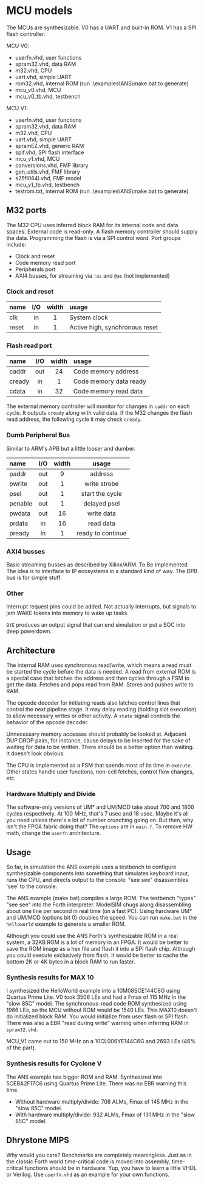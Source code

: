 # MCU models

The MCUs are synthesizable. V0 has a UART and built-in ROM. V1 has a SPI flash controller.

MCU V0:

- userfn.vhd, user functions
- spram32.vhd, data RAM
- m32.vhd, CPU
- uart.vhd, simple UART
- rom32.vhd, internal ROM (run .\examples\ANS\make.bat to generate)
- mcu_v0.vhd, MCU
- mcu_v0_tb.vhd, testbench

MCU V1:

- userfn.vhd, user functions
- spram32.vhd, data RAM
- m32.vhd, CPU
- uart.vhd, simple UART
- spramEZ.vhd, generic RAM
- spif.vhd, SPI flash interface
- mcu_v1.vhd, MCU
- conversions.vhd, FMF library
- gen_utils.vhd, FMF library
- s25fl064l.vhd, FMF model
- mcu_v1_tb.vhd, testbench
- testrom.txt, internal ROM (run .\examples\ANS\make.bat to generate)

## M32 ports

The M32 CPU uses inferred block RAM for its internal code and data spaces.
External code is read-only. A flash memory controller should supply the data.
Programming the flash is via a SPI control word. Port groups include:

- Clock and reset
- Code memory read port
- Peripherals port
- AXI4 busses, for streaming via `!as` and `@as` (not implemented)

### Clock and reset

| name    | I/O | width | usage                            |
|:--------|:---:|:-----:|:---------------------------------|
| clk     | in  | 1     | System clock                     |
| reset   | in  | 1     | Active high, synchronous reset   |

### Flash read port

| name    | I/O | width | usage                            |
|:--------|:---:|:-----:|:---------------------------------|
| caddr   | out | 24    | Code memory address              |
| cready  | in  | 1     | Code memory data ready           |
| cdata   | in  | 32    | Code memory read data            |

The external memory controller will monitor for changes in `caddr` on each cycle.
It outputs `cready` along with valid data.
If the M32 changes the flash read address, the following cycle it may check `cready`.

### Dumb Peripheral Bus

Similar to ARM's APB but a little looser and dumber.

| name    | I/O | width | usage                            |
|:--------|:---:|:-----:|:--------------------------------:|
| paddr   | out	| 9     | address                          |
| pwrite  | out | 1     | write strobe                     |
| psel    | out | 1     | start the cycle                  |
| penable | out | 1     | delayed psel                     |
| pwdata  | out | 16    | write data                       |
| prdata  | in  | 16    | read data                        |
| pready  | in  | 1     | ready to continue                |

### AXI4 busses

Basic streaming busses as described by Xilinx/ARM. To Be Implemented.
The idea is to interface to IP ecosystems in a standard kind of way.
The DPB bus is for simple stuff.

### Other

Interrupt request pins could be added.
Not actually interrupts, but signals to jam WAKE tokens into memory to wake up tasks.

`BYE` produces an output signal that can end simulation or put a SOC into deep powerdown.

## Architecture

The internal RAM uses synchronous read/write, which means a read must be started the cycle before the data is needed.
A read from external ROM is a special case that latches the address and then cycles through a FSM to get the data.
Fetches and pops read from RAM. Stores and pushes write to RAM.

The opcode decoder for initiating reads also latches control lines that control the next pipeline stage.
It may delay reading (holding slot execution) to allow necessary writes or other activity.
A `state` signal controls the behavior of the opcode decoder.

Unnecessary memory accesses should probably be looked at.
Adjacent DUP DROP pairs, for instance, cause delays to be inserted for the sake of waiting for data to be written.
There should be a better option than waiting. It doesn't look obvious.

The CPU is implemented as a FSM that spends most of its time in `execute`.
Other states handle user functions, non-cell fetches, control flow changes, etc.

### Hardware Multiply and Divide

The software-only versions of UM\* and UM/MOD take about 700 and 1800 cycles respectively.
At 100 MHz, that's 7 usec and 18 usec.
Maybe it's all you need unless there's a lot of number crunching going on.
But then, why isn't the FPGA fabric doing that?
The `options` are in `main.f`. To remove HW math, change the `userfn` architecture.

## Usage

So far, in simulation the ANS example uses a testbench to configure synthesizable components into
something that simulates keyboard input, runs the CPU, and directs output to the console.
"see see" disassembles 'see' to the console.

The ANS example (make.bat) compiles a large ROM.
The testbench "types" "see see" into the Forth interpreter.
ModelSIM chugs along disassembling about one line per second in real time (on a fast PC).
Using hardware UM\* and UM/MOD (options bit 0) doubles the speed.
You can run `make.bat` in the `helloworld` example to generate a smaller ROM.

Although you could use the ANS Forth's synthesizable ROM in a real system,
a 32KB ROM is a lot of memory in an FPGA.
It would be better to save the ROM image as a hex file and flash it into a SPI flash chip.
Although you could execute exclusively from flash,
it would be better to cache the bottom 2K or 4K bytes in a block RAM to run faster.

### Synthesis results for MAX 10

I synthesized the HelloWorld example into a 10M08SCE144C8G using Quartus Prime Lite.
V0 took 3506 LEs and had a Fmax of 115 MHz in the "slow 85C" model.
The synchronous-read code ROM synthesized using 1966 LEs, so the MCU without ROM would be 1540 LEs.
This MAX10 doesn't do initialized block RAM. You would initialize from user flash or SPI flash.
There was also a EBR "read during write" warning when inferring RAM in `spram32.vhd`.

MCU_V1 came out to 150 MHz on a 10CL006YE144C6G and 2693 LEs (46% of the part).

### Synthesis results for Cyclone V

The ANS example has bigger ROM and RAM. Synthesized into 5CEBA2F17C6 using Quartus Prime Lite.
There was no EBR warning this time.

- Without hardware multiply/divide: 708 ALMs, Fmax of 145 MHz in the "slow 85C" model.
- With hardware multiply/divide: 932 ALMs, Fmax of 131 MHz in the "slow 85C" model.

## Dhrystone MIPS

Why would you care? Benchmarks are completely meaningless.
Just as in the classic Forth world time-critical code is moved into assembly,
time-critical functions should be in hardware. Yup, you have to learn a little VHDL or Verilog.
Use `userfn.vhd` as an example for your own functions.


